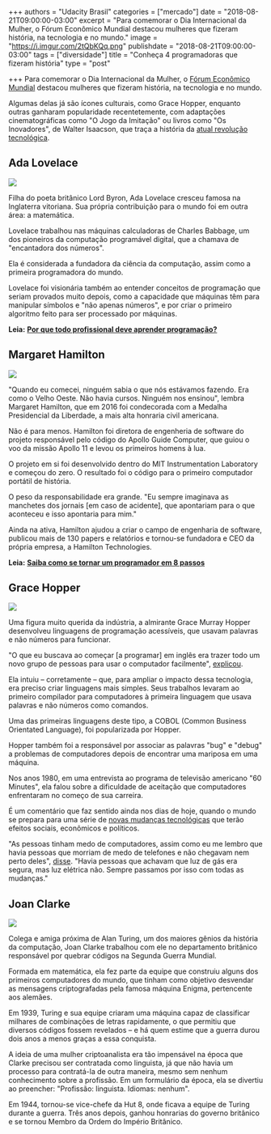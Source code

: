 +++
authors = "Udacity Brasil"
categories = ["mercado"]
date = "2018-08-21T09:00:00-03:00"
excerpt = "Para comemorar o Dia Internacional da Mulher, o Fórum Econômico Mundial destacou mulheres que fizeram história, na tecnologia e no mundo."
image = "https://i.imgur.com/2tQbKQq.png"
publishdate = "2018-08-21T09:00:00-03:00"
tags = ["diversidade"]
title = "Conheça 4 programadoras que fizeram história"
type = "post"

+++
Para comemorar o Dia Internacional da Mulher, o [Fórum Econômico Mundial](https://www.weforum.org/agenda/2016/07/5-female-coders-who-changed-the-world/) destacou mulheres que fizeram história, na tecnologia e no mundo.

Algumas delas já são ícones culturais, como Grace Hopper, enquanto outras ganharam popularidade recentetemente, com adaptações cinematográficas como "O Jogo da Imitação" ou livros como "Os Inovadores", de Walter Isaacson, que traça a história da [atual revolução tecnológica](https://br.udacity.com/blog/post/entenda-a-revolucao-tecnologica).

## Ada Lovelace

![](https://d20vrrgs8k4bvw.cloudfront.net/images/blog/pt-BR/4-mulheres-programacao-ada.jpg)

Filha do poeta britânico Lord Byron, Ada Lovelace cresceu famosa na Inglaterra vitoriana. Sua própria contribuição para o mundo foi em outra área: a matemática.

Lovelace trabalhou nas máquinas calculadoras de Charles Babbage, um dos pioneiros da computação programável digital, que a chamava de "encantadora dos números".

Ela é considerada a fundadora da ciência da computação, assim como a primeira programadora do mundo.

Lovelace foi visionária também ao entender conceitos de programação que seriam provados muito depois, como a capacidade que máquinas têm para manipular símbolos e "não apenas números", e por criar o primeiro algoritmo feito para ser processado por máquinas.

**Leia:** [**Por que todo profissional deve aprender programação?**](https://br.udacity.com/blog/post/profissional-deve-aprender-programacao)

## Margaret Hamilton

![](https://d20vrrgs8k4bvw.cloudfront.net/images/blog/pt-BR/4-mulheres-programacao-margaret.jpg)

"Quando eu comecei, ninguém sabia o que nós estávamos fazendo. Era como o Velho Oeste. Não havia cursos. Ninguém nos ensinou", lembra Margaret Hamilton, que em 2016 foi condecorada com a Medalha Presidencial da Liberdade, a mais alta honraria civil americana.

Não é para menos. Hamilton foi diretora de engenheria de software do projeto responsável pelo código do Apollo Guide Computer, que guiou o voo da missão Apollo 11 e levou os primeiros homens à lua.

O projeto em si foi desenvolvido dentro do MIT Instrumentation Laboratory e começou do zero. O resultado foi o código para o primeiro computador portátil de história.

O peso da responsabilidade era grande. "Eu sempre imaginava as manchetes dos jornais \[em caso de acidente\], que apontariam para o que aconteceu e isso apontaria para mim."

Ainda na ativa, Hamilton ajudou a criar o campo de engenharia de software, publicou mais de 130 papers e relatórios e tornou-se fundadora e CEO da própria empresa, a Hamilton Technologies.

**Leia:** [**Saiba como se tornar um programador em 8 passos**](https://br.udacity.com/blog/post/como-se-tornar-programador)

## Grace Hopper

![](https://d20vrrgs8k4bvw.cloudfront.net/images/blog/pt-BR/4-mulheres-programacao-grace.jpg)

Uma figura muito querida da indústria, a almirante Grace Murray Hopper desenvolveu linguagens de programação acessíveis, que usavam palavras e não números para funcionar.

"O que eu buscava ao começar \[a programar\] em inglês era trazer todo um novo grupo de pessoas para usar o computador facilmente", [explicou](https://news.yale.edu/2017/02/10/grace-murray-hopper-1906-1992-legacy-innovation-and-service).

Ela intuiu – corretamente – que, para ampliar o impacto dessa tecnologia, era preciso criar linguagens mais simples. Seus trabalhos levaram ao primeiro compilador para computadores à primeira linguagem que usava palavras e não números como comandos.

Uma das primeiras linguagens deste tipo, a COBOL (Common Business Orientated Language), foi popularizada por Hopper.

Hopper também foi a responsável por associar as palavras "bug" e "debug" a problemas de computadores depois de encontrar uma mariposa em uma máquina.

Nos anos 1980, em uma entrevista ao programa de televisão americano "60 Minutes", ela falou sobre a dificuldade de aceitação que computadores enfrentaram no começo de sua carreira.

É um comentário que faz sentido ainda nos dias de hoje, quando o mundo se prepara para uma série de [novas mudanças tecnológicas](https://br.udacity.com/blog/post/entenda-a-revolucao-tecnologica) que terão efeitos sociais, econômicos e políticos.

"As pessoas tinham medo de computadores, assim como eu me lembro que havia pessoas que morriam de medo de telefones e não chegavam nem perto deles", [disse](https://br.udacity.com/blog/post/entenda-a-revolucao-tecnologica). "Havia pessoas que achavam que luz de gás era segura, mas luz elétrica não. Sempre passamos por isso com todas as mudanças."

## Joan Clarke

![](https://d20vrrgs8k4bvw.cloudfront.net/images/blog/pt-BR/4-mulheres-programacao-joan.jpg)

Colega e amiga próxima de Alan Turing, um dos maiores gênios da história da computação, Joan Clarke trabalhou com ele no departamento britânico responsável por quebrar códigos na Segunda Guerra Mundial.

Formada em matemática, ela fez parte da equipe que construiu alguns dos primeiros computadores do mundo, que tinham como objetivo desvendar as mensagens criptografadas pela famosa máquina Enigma, pertencente aos alemães.

Em 1939, Turing e sua equipe criaram uma máquina capaz de classificar milhares de combinações de letras rapidamente, o que permitiu que diversos códigos fossem revelados – e há quem estime que a guerra durou dois anos a menos graças a essa conquista.

A ideia de uma mulher criptoanalista era tão impensável na época que Clarke precisou ser contratada como linguista, já que não havia um processo para contratá-la de outra maneira, mesmo sem nenhum conhecimento sobre a profissão. Em um formulário da época, ela se divertiu ao preencher: "Profissão: linguista. Idiomas: nenhum".

Em 1944, tornou-se vice-chefe da Hut 8, onde ficava a equipe de Turing durante a guerra. Três anos depois, ganhou honrarias do governo britânico e se tornou Membro da Ordem do Império Britânico.
